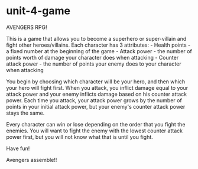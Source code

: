# unit-4-game

AVENGERS RPG!

This is a game that allows you to become a superhero or super-villain
and fight other heroes/villains. Each character has 3 attributes:
    - Health points - a fixed number at the beginning of the game
    - Attack power - the number of points worth of damage your         character does when attacking
    - Counter attack power - the number of points your enemy does to your character when attacking

You begin by choosing which character will be your hero, and then which your hero will fight first. When you attack, you inflict damage equal to your attack power and your enemy inflicts damage based on his counter attack power. Each time you attack, your attack power grows by the number of points in your initial attack power, but your enemy's counter attack power stays the same.

Every character can win or lose depending on the order that you fight the enemies. You will want to fight the enemy with the lowest counter attack power first, but you will not know what that is until you fight.

Have fun!

Avengers assemble!!